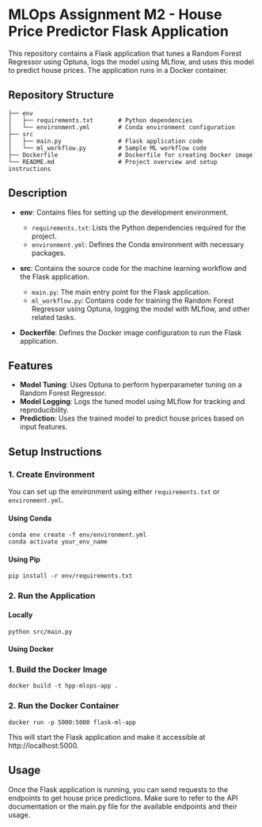 # MLOps Assignment M2 - House Price Predictor Flask Application

This repository contains a Flask application that tunes a Random Forest Regressor using Optuna, logs the model using MLflow, and uses this model to predict house prices. The application runs in a Docker container.

## Repository Structure

```
├── env
│   ├── requirements.txt       # Python dependencies
│   └── environment.yml        # Conda environment configuration
├── src
│   ├── main.py                # Flask application code
│   └── ml_workflow.py         # Sample ML workflow code
├── Dockerfile                 # Dockerfile for creating Docker image
└── README.md                  # Project overview and setup instructions
```


## Description

- **env**: Contains files for setting up the development environment.
  - `requirements.txt`: Lists the Python dependencies required for the project.
  - `environment.yml`: Defines the Conda environment with necessary packages.

- **src**: Contains the source code for the machine learning workflow and the Flask application.
  - `main.py`: The main entry point for the Flask application.
  - `ml_workflow.py`: Contains code for training the Random Forest Regressor using Optuna, logging the model with MLflow, and other related tasks.

- **Dockerfile**: Defines the Docker image configuration to run the Flask application.

## Features

- **Model Tuning**: Uses Optuna to perform hyperparameter tuning on a Random Forest Regressor.
- **Model Logging**: Logs the tuned model using MLflow for tracking and reproducibility.
- **Prediction**: Uses the trained model to predict house prices based on input features.

## Setup Instructions

### 1. Create Environment

You can set up the environment using either `requirements.txt` or `environment.yml`.

#### Using Conda

```
conda env create -f env/environment.yml
conda activate your_env_name
```

#### Using Pip

```
pip install -r env/requirements.txt
```

### 2. Run the Application

#### Locally

```
python src/main.py
```

#### Using Docker

### 1. Build the Docker Image

```
docker build -t hpp-mlops-app .
```

### 2. Run the Docker Container

```
docker run -p 5000:5000 flask-ml-app
```

This will start the Flask application and make it accessible at http://localhost:5000.

## Usage

Once the Flask application is running, you can send requests to the endpoints to get house price predictions. Make sure to refer to the API documentation or the main.py file for the available endpoints and their usage.
